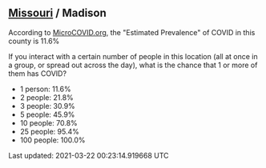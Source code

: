 
## [Missouri](/united-states/missouri) / Madison

According to [MicroCOVID.org](http://microcovid.org),
the "Estimated Prevalence" of COVID in this county is 11.6%

If you interact with a certain number of people in this location
(all at once in a group, or spread out across the day), what is the chance that
1 or more of them has COVID?

- 1 person: 11.6%
- 2 people: 21.8%
- 3 people: 30.9%
- 5 people: 45.9%
- 10 people: 70.8%
- 25 people: 95.4%
- 100 people: 100.0%

Last updated: 2021-03-22 00:23:14.919668 UTC
